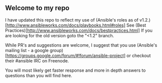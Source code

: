 Welcome to my repo 
---

I have updated this repo to reflect my use of (Ansible's roles as of v1.2.)[http://www.ansibleworks.com/docs/playbooks.html#roles] See (Best Practices)[http://www.ansibleworks.com/docs/bestpractices.html]
If you are looking for the old version goto the "<1.2" branch.

While PR's and suggestions are welcome, I suggest that you use (Ansible's mailing list - a google group)[https://groups.google.com/forum/#!forum/ansible-project] or checkout their #ansible IRC on Freenode.

You will most likely get faster response and more in depth answers to questions than you will find here.
